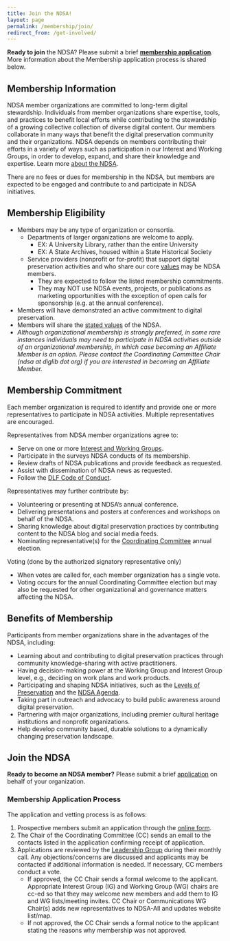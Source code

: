 ```yaml
---
title: Join the NDSA!
layout: page
permalink: /membership/join/
redirect_from: /get-involved/
---
```


**Ready to join** the NDSA? Please submit a brief **[membership application](https://docs.google.com/forms/d/1hcndPYdqRjcTyaq0dP3uZZzg2nKG35mC6xUZIBl9e_U/viewform)**. More information about the Membership application process is shared below.  


## Membership Information
NDSA member organizations are committed to long-term digital stewardship. Individuals from member organizations share expertise, tools, and practices to benefit local efforts while contributing to the stewardship of a growing collective collection of diverse digital content. Our members collaborate in many ways that benefit the digital preservation community and their organizations. NDSA depends on members contributing their efforts in a variety of ways such as participation in our Interest and Working Groups, in order to develop, expand, and share their knowledge and expertise. Learn more [about the NDSA](/about/).

There are no fees or dues for membership in the NDSA, but members are expected to be engaged and contribute to and participate in NDSA initiatives.

## Membership Eligibility
- Members may be any type of organization or consortia.
  - Departments of larger organizations are welcome to apply.
    - EX: A University Library, rather than the entire University
    - EX: A State Archives, housed within a State Historical Society
  - Service providers (nonprofit or for-profit) that support digital preservation activities and who share our core [values](/values/) may be NDSA members. 
    - They are expected to follow the listed membership commitments.  
    - They may NOT use NDSA events, projects, or publications as marketing opportunities with the exception of open calls for sponsorship (e.g. at  the annual conference).  
- Members will have demonstrated an active commitment to digital preservation.
- Members will share the [stated values](/values/) of the NDSA.
- *Although organizational membership is strongly preferred, in some rare instances individuals may need to participate in NDSA activities outside of an organizational membership, in which case becoming an Affiliate Member is an option. Please contact the Coordinating Committee Chair (ndsa at diglib dot org) if you are interested in becoming an Affiliate Member.*

## Membership Commitment
Each member organization is required to identify and provide one or more representatives to participate in NDSA activities.  Multiple representatives are encouraged. 

Representatives from NDSA member organizations agree to:
- Serve on one or more [Interest and Working Groups](/working-groups/).
- Participate in the surveys NDSA conducts of its membership.
- Review drafts of NDSA publications and provide feedback as requested.
- Assist with dissemination of NDSA news as requested.
- Follow the [DLF Code of Conduct](https://www.diglib.org/about/code-of-conduct/).

Representatives may further contribute by:
- Volunteering or presenting at NDSA’s annual conference.  
- Delivering presentations and posters at conferences and workshops on behalf of the NDSA.
- Sharing knowledge about digital preservation practices by contributing content to the NDSA blog and social media feeds.
- Nominating representative(s) for the [Coordinating Committee](/leadership/) annual election.

Voting (done by the authorized signatory representative only)
- When votes are called for, each member organization has a single vote.  
- Voting occurs for the annual Coordinating Committee election but may also be requested for other organizational and governance matters affecting the NDSA.


## Benefits of Membership
Participants from member organizations share in the advantages of the NDSA, including:
- Learning about and contributing to digital preservation practices through community knowledge-sharing with active practitioners. 
- Having decision-making power at the Working Group and Interest Group level, e.g., deciding on work plans and work products.
- Participating and shaping NDSA initiatives, such as the [Levels of Preservation](/activities/levels-of-digital-preservation/) and the [NDSA Agenda](/national-agenda/).  
- Taking part in outreach and advocacy to build public awareness around digital preservation.
- Partnering with major organizations, including premier cultural heritage institutions and nonprofit organizations.
- Help develop community based, durable solutions to a dynamically changing preservation landscape. 


## Join the NDSA
**Ready to become an NDSA member?** Please submit a brief [ application](https://docs.google.com/forms/d/1hcndPYdqRjcTyaq0dP3uZZzg2nKG35mC6xUZIBl9e_U/viewform) on behalf of your organization.

### Membership Application Process
The application and vetting process is as follows:

1. Prospective members submit an application through the [online form](https://docs.google.com/forms/d/e/1FAIpQLScAtyX61Rmnp0uxB7daaqnKEVSbgip2C7nO92C9Ybzox7LpEw/viewform).
2. The Chair of the Coordinating Committee (CC) sends an email to the contacts listed in the application confirming receipt of application. 
3. Applications are reviewed by the [Leadership Group](/leadership/) during their monthly call.  Any objections/concerns are discussed and applicants may be contacted if additional information is needed. If necessary, CC members conduct a vote.
   - If approved, the CC Chair sends a formal welcome to the applicant. Appropriate Interest Group (IG) and Working Group (WG) chairs are cc-ed so that they may welcome new members and add them to IG and WG lists/meeting invites. CC Chair or Communications WG Chair(s) adds new representatives to NDSA-All and updates website list/map. 
   - If not approved, the CC Chair sends a formal notice to the applicant stating the reasons why membership was not approved.

